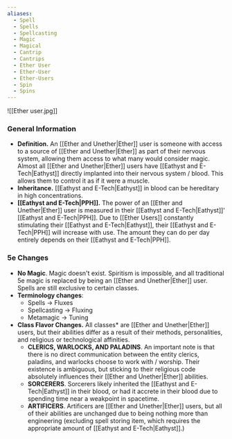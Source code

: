 ```yaml
---
aliases:
  - Spell
  - Spells
  - Spellcasting
  - Magic
  - Magical
  - Cantrip
  - Cantrips
  - Ether User
  - Ether-User
  - Ether-Users
  - Spin
  - Spins
---
```

![[Ether user.jpg]]

### General Information
- **Definition.** An [[Ether and Unether|Ether]] user is someone with access to a source of [[Ether and Unether|Ether]] as part of their nervous system, allowing them access to what many would consider magic. Almost all [[Ether and Unether|Ether]] users have [[Eathyst and E-Tech|Eathyst]] directly implanted into their nervous system / blood. This allows them to control it as if it were a muscle.
- **Inheritance.** [[Eathyst and E-Tech|Eathyst]] in blood can be hereditary in high concentrations. 
- **[[Eathyst and E-Tech|PPH]].** The power of an [[Ether and Unether|Ether]] user is measured in their [[Eathyst and E-Tech|Eathyst]]' [[Eathyst and E-Tech|PPH]]. Due to [[Ether Users]] constantly stimulating their [[Eathyst and E-Tech|Eathyst]], their [[Eathyst and E-Tech|PPH]] will increase with use. The amount they can do per day entirely depends on their [[Eathyst and E-Tech|PPH]]. 

### 5e Changes
- **No Magic**. Magic doesn't exist. Spiritism is impossible, and all traditional 5e magic is replaced by being an [[Ether and Unether|Ether]] user. Spells are still exclusive to certain classes.
- **Terminology changes**:
	- Spells -> Fluxes
	- Spellcasting -> Fluxing
	- Metamagic -> Tuning
- **Class Flavor Changes.** All classes* are [[Ether and Unether|Ether]] users, but their abilities differ as a result of their methods, personalities, and religious or technological affinities. 
	- **CLERICS, WARLOCKS, AND PALADINS**. An important note is that there is no direct communication between the entity clerics, paladins, and warlocks choose to work with / worship. Their existence is ambiguous, but sticking to their religious code absolutely influences their [[Ether and Unether|Ether]] abilities. 
	- **SORCERERS**. Sorcerers likely inherited the [[Eathyst and E-Tech|Eathyst]] in their blood, or had it accrete in their blood due to spending time near a weakpoint in spacetime. 
	- **ARTIFICERS**. Artificers are [[Ether and Unether|Ether]] users, but all of their abilities are unchanged due to being nothing more than engineering (excluding spell storing item, which requires the appropriate amount of [[Eathyst and E-Tech|Eathyst]].)